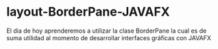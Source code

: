 # layout-BorderPane-JAVAFX
El dia de hoy aprenderemos a utilizar la clase BorderPane la cual es de suma utilidad al momento de desarrollar interfaces gráficas con JAVAFX
